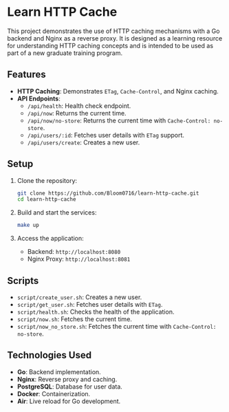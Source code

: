 # Learn HTTP Cache

This project demonstrates the use of HTTP caching mechanisms with a Go backend and Nginx as a reverse proxy.
It is designed as a learning resource for understanding HTTP caching concepts and is intended to be used as part of a new graduate training program.

## Features

- **HTTP Caching**: Demonstrates `ETag`, `Cache-Control`, and Nginx caching.
- **API Endpoints**:
  - `/api/health`: Health check endpoint.
  - `/api/now`: Returns the current time.
  - `/api/now/no-store`: Returns the current time with `Cache-Control: no-store`.
  - `/api/users/:id`: Fetches user details with `ETag` support.
  - `/api/users/create`: Creates a new user.

## Setup

1. Clone the repository:
   ```sh
   git clone https://github.com/Bloom0716/learn-http-cache.git
   cd learn-http-cache
   ```

2. Build and start the services:
   ```sh
   make up
   ```

3. Access the application:
   - Backend: `http://localhost:8080`
   - Nginx Proxy: `http://localhost:8081`

## Scripts

- `script/create_user.sh`: Creates a new user.
- `script/get_user.sh`: Fetches user details with `ETag`.
- `script/health.sh`: Checks the health of the application.
- `script/now.sh`: Fetches the current time.
- `script/now_no_store.sh`: Fetches the current time with `Cache-Control: no-store`.

## Technologies Used

- **Go**: Backend implementation.
- **Nginx**: Reverse proxy and caching.
- **PostgreSQL**: Database for user data.
- **Docker**: Containerization.
- **Air**: Live reload for Go development.
